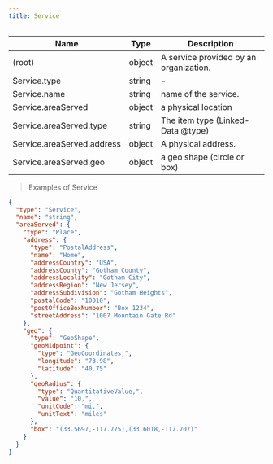 ```yaml
---
title: Service
---
```

| Name | Type | Description |
|---|---|---|
| (root) | object | A service provided by an organization. |
| Service.type | string | - |
| Service.name | string | name of the service. |
| Service.areaServed | object | a physical location |
| Service.areaServed.type | string | The item type (Linked-Data @type) |
| Service.areaServed.address | object | A physical address. |
| Service.areaServed.geo | object | a geo shape (circle or box) |

> Examples of Service

```json
{
  "type": "Service",
  "name": "string",
  "areaServed": {
    "type": "Place",
    "address": {
      "type": "PostalAddress",
      "name": "Home",
      "addressCountry": "USA",
      "addressCounty": "Gotham County",
      "addressLocality": "Gotham City",
      "addressRegion": "New Jersey",
      "addressSubdivision": "Gotham Heights",
      "postalCode": "10010",
      "postOfficeBoxNumber": "Box 1234",
      "streetAddress": "1007 Mountain Gate Rd"
    },
    "geo": {
      "type": "GeoShape",
      "geoMidpoint": {
        "type": "GeoCoordinates,",
        "longitude": "73.98",
        "latitude": "40.75"
      },
      "geoRadius": {
        "type": "QuantitativeValue,",
        "value": "10,",
        "unitCode": "mi,",
        "unitText": "miles"
      },
      "box": "(33.5697,-117.775),(33.6018,-117.707)"
    }
  }
}
```


